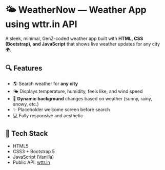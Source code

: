 # 🌤️ WeatherNow — Weather App using wttr.in API

A sleek, minimal, GenZ-coded weather app built with **HTML, CSS (Bootstrap), and JavaScript** that shows live weather updates for any city 🌍.

## 🔍 Features

- 🌎 Search weather for **any city**
- 🌤️ Displays temperature, humidity, feels like, and wind speed
- 🎨 **Dynamic background** changes based on weather (sunny, rainy, snowy, etc.)
- ✨ Placeholder welcome screen before search
- 💻 Fully responsive and aesthetic

## 🔧 Tech Stack

- HTML5
- CSS3 + Bootstrap 5
- JavaScript (Vanilla)
- Public API: [wttr.in](https://wttr.in)
